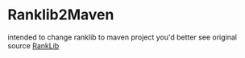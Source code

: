 # Ranklib2Maven


intended to change ranklib to maven project  you'd better see original source [RankLib](https://sourceforge.net/p/lemur/wiki/RankLib/)
